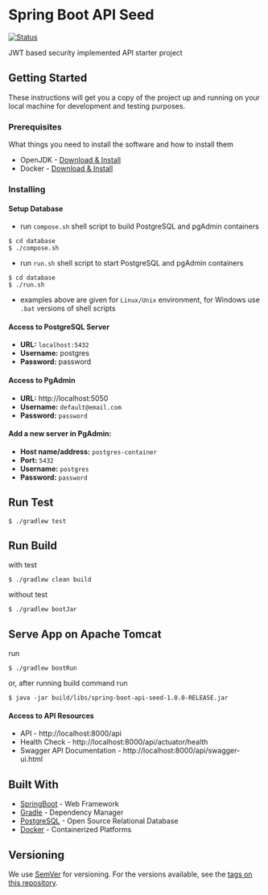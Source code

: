 # Spring Boot API Seed

[![Status](https://github.com/saygiselim/spring-boot-api-seed/workflows/tests/badge.svg)](https://github.com/saygiselim/spring-boot-api-seed/actions)

JWT based security implemented API starter project

## Getting Started

These instructions will get you a copy of the project up and running on your local machine for development and testing
purposes.

### Prerequisites

What things you need to install the software and how to install them

* OpenJDK - [Download & Install](https://openjdk.java.net/install/)
* Docker - [Download & Install](https://www.docker.com/get-started)

### Installing

#### Setup Database
* run `compose.sh` shell script to build PostgreSQL and pgAdmin containers

```
$ cd database
$ ./compose.sh
```

* run `run.sh` shell script to start PostgreSQL and pgAdmin containers

```
$ cd database
$ ./run.sh
```

- examples above are given for `Linux/Unix` environment, for Windows use `.bat` versions of shell scripts

#### Access to PostgreSQL Server
* **URL:** `localhost:5432`
* **Username:** postgres
* **Password:** password

#### Access to PgAdmin
* **URL:** http://localhost:5050
* **Username:** `default@email.com`
* **Password:** `password`

#### Add a new server in PgAdmin:
* **Host name/address:** `postgres-container`
* **Port:** `5432`
* **Username:** `postgres`
* **Password:** `password`

## Run Test

```
$ ./gradlew test
```

## Run Build

with test
```
$ ./gradlew clean build
```

without test
```
$ ./gradlew bootJar
```

## Serve App on Apache Tomcat

run
```
$ ./gradlew bootRun
```

or, after running build command run

```
$ java -jar build/libs/spring-boot-api-seed-1.0.0-RELEASE.jar
```

#### Access to API Resources
* API - http://localhost:8000/api
* Health Check - http://localhost:8000/api/actuator/health
* Swagger API Documentation - http://localhost:8000/api/swagger-ui.html

## Built With

* [SpringBoot](https://spring.io/projects/spring-boot) - Web Framework
* [Gradle](https://gradle.org/) - Dependency Manager
* [PostgreSQL](https://www.postgresql.org/) - Open Source Relational Database
* [Docker](https://www.docker.com/) - Containerized Platforms

## Versioning

We use [SemVer](http://semver.org/) for versioning. For the versions available, see the [tags on this repository](https://github.com/saygiselim/spring-boot-api-seed/tags). 

